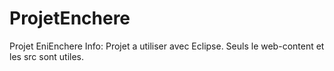 # ProjetEnchere
Projet EniEnchere 
Info: Projet a utiliser avec Eclipse.
Seuls le web-content et les src sont utiles.
